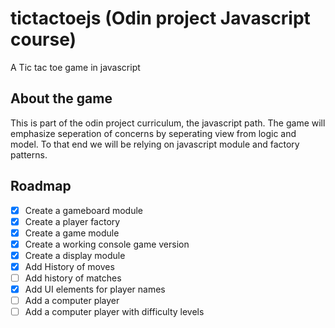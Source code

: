 # tictactoejs (Odin project Javascript course)

A Tic tac toe game in javascript

## About the game

This is part of the odin project curriculum, the javascript path.
The game will emphasize seperation of concerns by seperating view
from logic and model.
To that end we will be relying on javascript module and factory patterns.

## Roadmap

- [x] Create a gameboard module
- [x] Create a player factory
- [x] Create a game module
- [x] Create a working console game version
- [x] Create a display module
- [x] Add History of moves
- [ ] Add history of matches
- [x] Add UI elements for player names
- [ ] Add a computer player
- [ ] Add a computer player with difficulty levels
